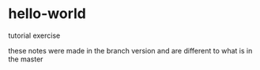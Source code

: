 

# hello-world
tutorial exercise


these notes were made in the branch version and are different to what is in the master
